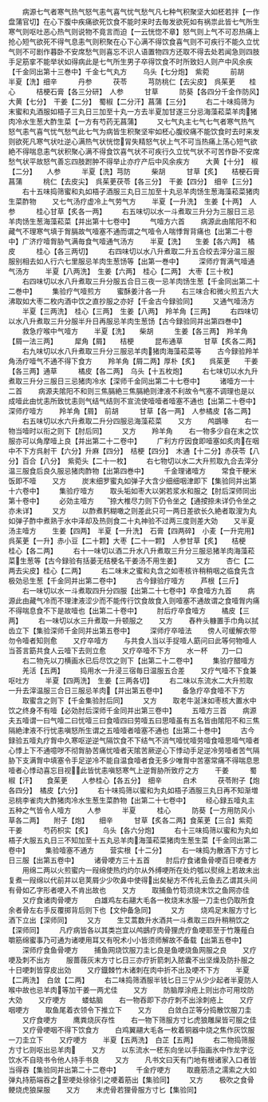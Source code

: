 <!-- { "loadSidebar": true } -->
　　病源七气者寒气热气怒气恚气喜气忧气愁气凡七种气积聚坚大如柸若拌【一作盘蒲官切】在心下腹中疾痛欲死饮食不能时来时去毎发欲死如有祸祟此皆七气所生寒气则呕吐恶心热气则说物不竟言而迫【一云恍惚不章】怒气则上气不可忍热痛上抢心短气欲死不得气息恚气则积聚在心下心满不得饮食喜气则不可疾行不能久立忧气则不可剧作暮卧不安席愁气则喜忘不识人语置物四方还取不得去处若闻急则四肢手足筋挛不能举状如得病此是七气所生男子卒得饮食不时所致妇人则产中风余疾【千金同出第十三巻中】千金七气丸方
　　乌头【七分炮】　紫菀　　　前胡　　　半夏【洗】细辛　　　丹参　　　茯苓　　　芎防桃仁【去尖皮】　呉茱茰　　桂心　　　桔梗石膏【各三分研】　人参　　　甘草　　　防葵【各四分千金作防风】　　　大黄【七分】　干姜【二分】　蜀椒【二分汗】菖蒲【三分】
　　右二十味捣筛为末蜜和丸酒服如梧子三丸日三加至十丸一方去半夏加甘遂三分忌海藻菘菜羊肉猪肉冷水生葱大酢生菜【一方有芍药无菖蒲】
　　又七气丸主七气七气者寒气热气怒气恚气喜气忧气愁气此七气为病皆生积聚坚牢如柸心腹绞痛不能饮食时去时来发则欲死凡寒气状吐逆心满热气状恍惚冐失精怒气状上气不可当热痛上荡心短气欲絶不得喘息恚气状积聚心满不得食饮喜气状不可疾行久立忧气状不可苦作卧不安席愁气状平故怒气善忘四肢跗肿不得举止亦疗产后中风余疾方
　　大黄【十分】　椒【二分】　　人参　　　半夏【洗】芎防　　　柴胡　　　甘草【炙】　　桔梗石膏　　　菖蒲　　　桃仁【去皮尖】　呉茱茰茯苓【各三分】　干姜【四分】　细辛【三分】
　　右十五味捣筛蜜和丸如梧子酒服三丸日三加至十丸忌羊肉饧生葱海藻菘菜猪肉生菜酢物
　　又七气汤疗虚冷上气劳气方
　　半夏【一升洗】　生姜【十两】　人参　　　桂心甘草【炙各一两】
　　右五味切以水一斗煮取三升分为三服日三忌羊肉饧生葱海藻菘菜【并出第十七卷中】
　　气噎方六首
　　病源此由隂阳不和藏气不理寒气填于胷膈故气噎塞不通而谓之气噎令人喘悸胷背痛也【出第二十卷中】广济疗噎胷胁气满毎食气噎通气汤方
　　半夏【洗】　　生姜【各六两】　橘皮　　　桂心【各三两切】
　　右四味切以水八升煮取二升五合绞去滓分温三服服别相去如人行六七里服忌羊肉生葱饧等【出第一巻中】
　　深师疗胷满气噎通气汤方
　　半夏【八两洗】　生姜【六两】　桂心【二两】　大枣【三十枚】
　　右四味切以水八升煮取三升分服五合日三夜一忌羊肉饧生葱【千金同出第二十二巻中】
　　集验疗气噎煎方
　　蜜酥姜汁各一升
　　右三味合和微火煎五六大沸取如大枣二枚内酒中饮之直抄服之亦好【千金古今録验同】
　　又通气噎汤方
　　半夏【三两洗】　桂心【三两】　生姜【八两】　羚羊角【三两】
　　右四味切以水八升煮取三升分服半升日再服忌羊肉生葱饧【古今録验同并出第四巻中】
　　救急疗喉中气噎方
　　半夏【洗】　　柴胡　　　生姜【各三两】　羚羊角【屑一法三两】　　　犀角【屑】　　桔梗　　　昆布通草　　　甘草【炙各二两】
　　右九味切以水八升煮取三升分三服忌羊肉猪肉海藻菘菜等
　　古今録验羚羊角汤疗噎气不通不得下食方
　　羚羊角【屑二两】厚朴【炙】　　呉茱茰　　干姜【各三两】通草　　　橘皮【各二两】　乌头【十五枚炮】
　　右七味切以水九升煮取三升分三服日三忌猪肉冷水【深师千金同出第二十七卷中】
　　诸噎方一十二首
　　病源夫隂阳不和则三焦膈絶三焦膈絶则津液不利故令气塞不调理也是以成噎此由忧恚所致忧恚则气结气结则不宣流使噎噎者噎塞不通也【出第二十卷中】深师疗噎方
　　羚羊角【屑】　前胡　　　甘草【各一两】　人参橘皮【各二两】
　　右五味切以水六升煮取二升分四服忌海藻菘菜
　　又方
　　鸬鷀喙
　　右一物当噎时以衔之则下【肘后同】
　　又方
　　羚羊角
　　右一物多少自在末之饮服亦可以角摩噎上良【并出第二十二卷中】
　　广利方疗因食即噎塞如炙肉在咽中不下方呉射干【六分】升麻【四分】　桔梗【四分】　木通【十二分】赤茯苓【八分】百合【八分】　紫菀头【二十一枚】
　　右七物切以水二大升煎取九合去滓分温三服食后良久服忌猪肉酢物【出第四巻中】
　　千金理诸噎方
　　常食干粳米饭即不噎
　　又方
　　炭末细罗蜜丸如弹子大含少细细咽津即下【集验同并出第十六卷中】
　　集验疗噎方
　　取头垢如枣大以粥若浆水和服之【肘后深师同出第十卷中】
　　必効主噎方
　　捺大椎尽力则下仍令坐之【通按捺未详仍令坐之亦未详】
　　又方
　　以酢煮麫糊噉之则差此只可一两日差欲长久絶者取溲为丸如弹子酢中煮熟于水中泽却及热则食二十丸神验不过两三度则差大効
　　又半夏汤主噎方
　　生姜【四两】　半夏【一升洗】　石膏【四两碎】　小麦【一升完用】呉茱茰【一升】赤小豆【二十颗】大枣【二十一颗】　人参甘草【炙】　　桔梗　　　桂心【各二两】
　　右十一味切以酒二升水八升煮取三升分三服忌猪羊肉海藻菘菜生葱等【古今録验有括蒌无桔梗名干姜汤不用生姜】
　　又方
　　杏仁【二两去尖皮】桂心【二两】
　　右二味末之蜜和丸含之如枣核许稍稍咽之临食先含极効忌生葱【千金同并出第二卷中】
　　古今録验疗噎方
　　芦根【三斤】
　　右一味切以水一斗煮取四升分四服【出第二十七卷中】卒食噎方九首
　　病源此由藏气冷而不理津液涩少而不能传行饮食故食入则噎塞不通故谓之食噎胷内痛不得喘息食不下是故噎也【出第二十卷中】
　　肘后疗卒食噎方
　　橘皮【三两】
　　右一味切以水三升煮取一升顿服之
　　又方
　　舂杵头糠置手巾角以拭齿立下【集验深师千金同并出第五卷中】
　　深师疗卒噎法
　　傍人可缓解衣带勿令噎者知则愈
　　又疗卒噎方
　　与共食人当以手捉噎人筯问曰此等何物噎人当荅言筯共食人云噎下去则立愈
　　又疗卒噎不下方
　　水一杯　　刀一口
　　右二物先以刀横画水已后尽饮之则下【出第二十二卷中】
　　集验疗醋噎方
　　羌活【五两】
　　捣用水一升浸三宿毎日温服五合差
　　又疗气噎不下食兼呕吐方
　　半夏【四两洗】　生姜【三两各切】
　　右二味以东流水二大升煎取一升去滓温服三合日三服忌羊肉【并出第五卷中】
　　备急疗卒食噎不下方
　　取蜜含之则下【千金集验肘后同】
　　又方
　　取老牛涎沫如枣核大置水中饮之终身不有噎【必効肘后深师千金同并出第三卷中】
　　五噎方三首
　　病源夫五噎谓一曰气噎二曰忧噎三曰食噎四曰劳噎五曰思噎虽有五名皆由隂阳不和三焦隔絶津液不行忧恚嗔怒所生谓之五噎噎者噎塞不通也【出第二十巻中】
　　古今録验五噎丸疗胷中久寒呕逆逆气隔饮食不下结气不消气噎忧噎劳噎食噎思噎气噎者心悸上下不通噫哕不彻胷胁苦痛忧噎者天隂苦厥逆心下悸动手足逆冷劳噎者苦气隔胁下支满胷中填塞令手足逆冷不能自温食噎者食无多少唯胷中苦塞常痛不得喘息思噎者心悸动喜忘目视此皆忧恚嗔怒寒气上逆胷胁所致疗之方
　　干姜　　　蜀椒【汗】　　食茱茰　　人参桂心【各五分】　细辛　　　白术　　　茯苓附子【炮各四分】　橘皮【六分】
　　右十味捣筛以蜜和为丸如梧子酒服三丸日再不知渐増忌桃李雀肉大酢猪肉冷水生葱生菜酢物【出第二十七卷中】
　　经心録五噎丸主五种之气皆令人噎方
　　人参　　　半夏　　　桂心　　　防葵【一方用防风小草各二两】　　附子【炮】　　细辛　　　甘草【炙各二两】食茱茰【三合】紫菀　　　干姜　　　芍药枳实【炙】　　乌头【各六分炮】
　　右十三味捣筛以蜜和为丸如梧子大服五丸日三不知加至十五丸忌羊肉海藻菘菜猪肉生葱生菜【千金同出第二卷中】
　　集验噎塞不通方
　　营实根【十二分】
　　右一味捣为散酒下方寸匕日三服【出第五卷中】
　　诸骨哽方三十五首
　　肘后疗食诸鱼骨哽百日哽者方
　　用绵二两以火煎蜜内一叚绵使热灼灼尔从外缚哽所在处灼瓠以熨绵上若故未出复煮一叚绵以代前并以皂荚屑少少吹鼻中使得出矣秘方不传礼云鱼去乙谓其头间有骨如乙字形者哽入不肯出故也
　　又方
　　取捕鱼竹笱须烧末饮之鱼网亦佳
　　又疗食诸肉骨哽方
　　白雄鸡左右翮大毛各一枚烧末水服一刀圭也仍取所食余者骨左右手反覆掷背后则下也【文仲备急同】
　　又方
　　烧鸡足末服方寸匕酒下立出【深师同】
　　又方
　　生艾蒿数升水酒共一斗煮取三四升稍稍饮之【深师同】
　　凡疗病皆各以其类岂宜以鸬鷀疗肉骨狸虎疗鱼哽耶至于竹篾薤白嚼筋绵蜜事乃可通为诸哽用耳又有呪术小小皆须师解故不备载【出第五卷中】
　　深师疗食鱼骨哽方
　　捕鱼网烧饮服刀圭匕良是鱼哽烧鱼网服之良
　　又疗哽及刺不出方
　　服蔷薇灰末方寸匕日三亦疗折箭刺入脓囊不出坚燥及防扑服之十日哽刺皆穿皮出効
　　又疗鐡棘竹木诸刺在肉中折不出及哽不下方
　　半夏【二两洗】　白敛【二两】
　　右二味捣筛酒服半钱匕日三宁从少少起者半夏防人喉中故也忌羊肉等加干姜一两尤佳
　　又方
　　防脑厚涂疮上则出亦可用坟防大効
　　又疗哽方
　　蝼蛄脑
　　右一物吞即下亦疗刺不出涂刺疮上
　　又疗咽哽方
　　取鱼尾着衣领令下推立下
　　又方
　　白敛白芷等分捣散饮服刀圭
　　又疗食哽方
　　鹰粪烧灰存性
　　右一物下筛服方寸匕虎狼雕屎皆可服之佳
　　又疗骨哽咽不得下饮食方
　　白鸡翼翮大毛各一枚着铜器中烧之焦作灰饮服一刀圭立下
　　又疗哽方
　　半夏【五两洗】　白芷【五两】
　　右二物捣筛服方寸匕则呕出忌羊肉
　　又方
　　以东流水一柸东向坐以手指画氷中作龙字讫饮水不自晓书令他人持手书良
　　又方
　　凡书文曰天有门地有根诸家入口者皆当得吞【集验同并出第二十二卷中】
　　千金疗哽方
　　取鹿筋渍之濡索之大如弹丸持筋端吞之至哽处徐徐引之哽着筋出【集验同】
　　又方
　　极吹之食骨鲠烧虎狼屎服
　　又方
　　末虎骨若狸骨服方寸匕【集验同】
